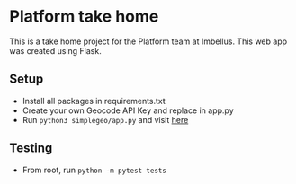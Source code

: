 # Platform take home
This is a take home project for the Platform team at Imbellus. This web app
was created using Flask.

## Setup
* Install all packages in requirements.txt
* Create your own Geocode API Key and replace in app.py
* Run `python3 simplegeo/app.py` and visit [here](http://localhost:5000/)

## Testing
* From root, run `python -m pytest tests`
